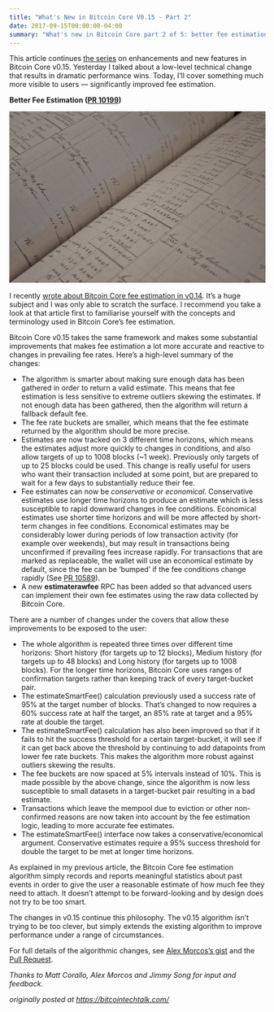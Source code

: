 ```yaml
---
title: "What's New in Bitcoin Core V0.15 - Part 2"
date: 2017-09-15T00:00:00-04:00
summary: "What's new in Bitcoin Core part 2 of 5: better fee estimation."
---
```


This article continues [the
series](https://johnnewbery.com/post/whats-new-in-bitcoin-core-v0.15-pt1/)
on enhancements and new features in Bitcoin Core v0.15. Yesterday I talked about
a low-level technical change that results in dramatic performance wins. Today,
I’ll cover something much more visible to users — significantly improved fee
estimation.

**Better Fee Estimation ([PR
10199](https://github.com/bitcoin/bitcoin/pull/10199))**

<img src="./ledger.jpeg" class="center-img">

I recently [wrote about Bitcoin Core fee estimation in
v0.14](https://johnnewbery.com/post/an-intro-to-bitcoin-core-fee-estimation/).
It’s a huge subject and I was only able to scratch the surface. I recommend you
take a look at that article first to familiarise yourself with the concepts and
terminology used in Bitcoin Core’s fee estimation.

Bitcoin Core v0.15 takes the same framework and makes some substantial
improvements that makes fee estimation a lot more accurate and reactive to
changes in prevailing fee rates. Here’s a high-level summary of the changes:

* The algorithm is smarter about making sure enough data has been gathered in
order to return a valid estimate. This means that fee estimation is less
sensitive to extreme outliers skewing the estimates. If not enough data has been
gathered, then the algorithm will return a fallback default fee.
* The fee rate buckets are smaller, which means that the fee estimate returned by
the algorithm should be more precise.
* Estimates are now tracked on 3 different time horizons, which means the
estimates adjust more quickly to changes in conditions, and also allow targets
of up to 1008 blocks (~1 week). Previously only targets of up to 25 blocks could
be used. This change is really useful for users who want their transaction
included at some point, but are prepared to wait for a few days to substantially
reduce their fee.
* Fee estimates can now be *conservative* or *economical*. Conservative estimates
use longer time horizons to produce an estimate which is less susceptible to
rapid downward changes in fee conditions. Economical estimates use shorter time
horizons and will be more affected by short-term changes in fee conditions.
Economical estimates may be considerably lower during periods of low transaction
activity (for example over weekends), but may result in transactions being
unconfirmed if prevailing fees increase rapidly. For transactions that are
marked as replaceable, the wallet will use an economical estimate by default,
since the fee can be ‘bumped’ if the fee conditions change rapidly (See [PR
10589](https://github.com/bitcoin/bitcoin/pull/10589)).
* A new **estimaterawfee** RPC has been added so that advanced users can implement
their own fee estimates using the raw data collected by Bitcoin Core.

There are a number of changes under the covers that allow these improvements to
be exposed to the user:

* The whole algorithm is repeated three times over different time horizons: Short
history (for targets up to 12 blocks), Medium history (for targets up to 48
blocks) and Long history (for targets up to 1008 blocks). For the longer
time horizons, Bitcoin Core uses ranges of confirmation targets rather than
keeping track of every target-bucket pair.
* The estimateSmartFee() calculation previously used a success rate of 95% at the
target number of blocks. That’s changed to now requires a 60% success rate at
half the target, an 85% rate at target and a 95% rate at double the target.
* The estimateSmartFee() calculation has also been improved so that if it fails to
hit the success threshold for a certain target-bucket, it will see if it can get
back above the threshold by continuing to add datapoints from lower fee rate
buckets. This makes the algorithm more robust against outliers skewing the
results.
* The fee buckets are now spaced at 5% intervals instead of 10%. This is made
possible by the above change, since the algorithm is now less susceptible to
small datasets in a target-bucket pair resulting in a bad estimate.
* Transactions which leave the mempool due to eviction or other non-confirmed
reasons are now taken into account by the fee estimation logic, leading to more
accurate fee estimates.
* The estimateSmartFee() interface now takes a conservative/economical argument.
Conservative estimates require a 95% success threshold for double the target to
be met at longer time horizons.

As explained in my previous article, the Bitcoin Core fee estimation algorithm
simply records and reports meaningful statistics about past events in order to
give the user a reasonable estimate of how much fee they need to attach. It
doesn’t attempt to be forward-looking and by design does not try to be too
smart.

The changes in v0.15 continue this philosophy. The v0.15 algorithm isn’t trying
to be too clever, but simply extends the existing algorithm to improve
performance under a range of circumstances.

For full details of the algorithmic changes, see [Alex Morcos’s
gist](https://gist.github.com/morcos/d3637f015bc4e607e1fd10d8351e9f41#proposed-changes-for-015)
and the [Pull Request](https://github.com/bitcoin/bitcoin/pull/10199).

*Thanks to Matt Corallo, Alex Morcos and Jimmy Song for input and feedback.*

_originally posted at https://bitcointechtalk.com/_
